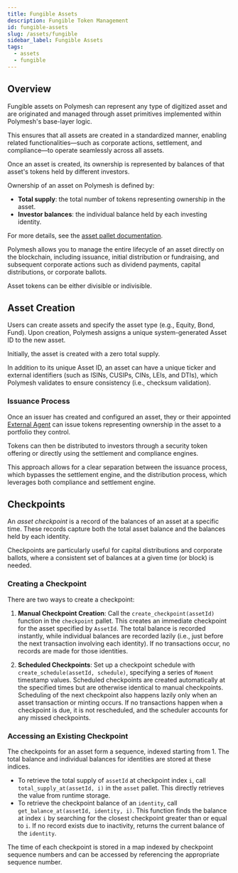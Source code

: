 ```yaml
---
title: Fungible Assets
description: Fungible Token Management
id: fungible-assets
slug: /assets/fungible
sidebar_label: Fungible Assets
tags:
  - assets
  - fungible
---
```


## Overview

Fungible assets on Polymesh can represent any type of digitized asset and are originated and managed through asset primitives implemented within Polymesh's base-layer logic.

This ensures that all assets are created in a standardized manner, enabling related functionalities—such as corporate actions, settlement, and compliance—to operate seamlessly across all assets.

Once an asset is created, its ownership is represented by balances of that asset's tokens held by different investors.

Ownership of an asset on Polymesh is defined by:

- **Total supply**: the total number of tokens representing ownership in the asset.
- **Investor balances**: the individual balance held by each investing identity.

For more details, see the [asset pallet documentation](https://docs.polymesh.live/pallet_asset/index.html).

Polymesh allows you to manage the entire lifecycle of an asset directly on the blockchain, including issuance, initial distribution or fundraising, and subsequent corporate actions such as dividend payments, capital distributions, or corporate ballots.

Asset tokens can be either divisible or indivisible.

## Asset Creation

Users can create assets and specify the asset type (e.g., Equity, Bond, Fund). Upon creation, Polymesh assigns a unique system-generated Asset ID to the new asset.

Initially, the asset is created with a zero total supply.

In addition to its unique Asset ID, an asset can have a unique ticker and external identifiers (such as ISINs, CUSIPs, CINs, LEIs, and DTIs), which Polymesh validates to ensure consistency (i.e., checksum validation).

### Issuance Process

Once an issuer has created and configured an asset, they or their appointed [External Agent](/assets#external-agents) can issue tokens representing ownership in the asset to a portfolio they control.

Tokens can then be distributed to investors through a security token offering or directly using the settlement and compliance engines.

This approach allows for a clear separation between the issuance process, which bypasses the settlement engine, and the distribution process, which leverages both compliance and settlement engine.

## Checkpoints

An _asset checkpoint_ is a record of the balances of an asset at a specific time. These records capture both the total asset balance and the balances held by each identity.

Checkpoints are particularly useful for capital distributions and corporate ballots, where a consistent set of balances at a given time (or block) is needed.

### Creating a Checkpoint

There are two ways to create a checkpoint:

1. **Manual Checkpoint Creation**: Call the `create_checkpoint(assetId)` function in the `checkpoint` pallet. This creates an immediate checkpoint for the asset specified by `AssetId`. The total balance is recorded instantly, while individual balances are recorded lazily (i.e., just before the next transaction involving each identity). If no transactions occur, no records are made for those identities.

2. **Scheduled Checkpoints**: Set up a checkpoint schedule with `create_schedule(assetId, schedule)`, specifying a series of `Moment` timestamp values. Scheduled checkpoints are created automatically at the specified times but are otherwise identical to manual checkpoints. Scheduling of the next checkpoint also happens lazily only when an asset transaction or minting occurs. If no transactions happen when a checkpoint is due, it is not rescheduled, and the scheduler accounts for any missed checkpoints.

### Accessing an Existing Checkpoint

The checkpoints for an asset form a sequence, indexed starting from 1. The total balance and individual balances for identities are stored at these indices.

- To retrieve the total supply of `assetId` at checkpoint index `i`, call `total_supply_at(assetId, i)` in the `asset` pallet. This directly retrieves the value from runtime storage.
- To retrieve the checkpoint balance of an `identity`, call `get_balance_at(assetId, identity, i)`. This function finds the balance at index `i` by searching for the closest checkpoint greater than or equal to `i`. If no record exists due to inactivity, returns the current balance of the `identity`.

The time of each checkpoint is stored in a map indexed by checkpoint sequence numbers and can be accessed by referencing the appropriate sequence number.
